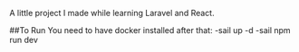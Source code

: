 A little project I made while learning Laravel and React.

##To Run
You need to have docker installed after that:
-sail up -d
-sail npm run dev
